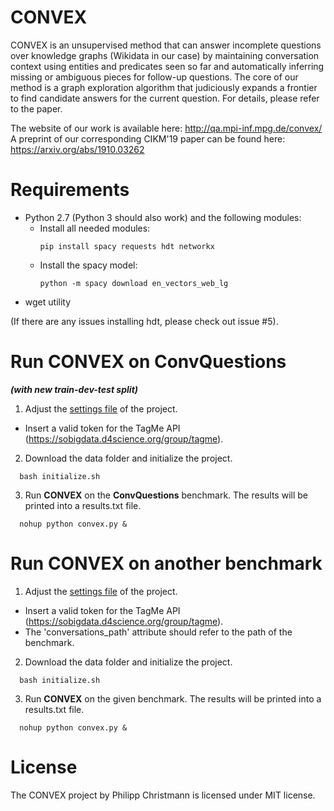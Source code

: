 # CONVEX

CONVEX is an unsupervised method that can answer incomplete questions over knowledge graphs (Wikidata in our case) by maintaining conversation context using entities and predicates seen so far and automatically inferring missing or ambiguous pieces for follow-up questions. The core of our method is a graph exploration algorithm that judiciously expands a frontier to find candidate answers for the current question. For details, please refer to the paper.

The website of our work is available here:  http://qa.mpi-inf.mpg.de/convex/  
A preprint of our corresponding CIKM'19 paper can be found here: https://arxiv.org/abs/1910.03262 

# Requirements

- Python 2.7 (Python 3 should also work) and the following modules:
  - Install all needed modules: 
     ```shell
    pip install spacy requests hdt networkx
    ```
  - Install the spacy model: 
    ```shell
    python -m spacy download en_vectors_web_lg
    ```
- wget utility

(If there are any issues installing hdt, please check out issue #5).

# Run CONVEX on ConvQuestions 
***(with new train-dev-test split)***

1. Adjust the [settings file](settings.json) of the project.
  - Insert a valid token for the TagMe API (https://sobigdata.d4science.org/group/tagme).

2. Download the data folder and initialize the project.
```shell
  bash initialize.sh
```

3. Run **CONVEX** on the **ConvQuestions** benchmark. The results will be printed into a results.txt file.
```shell
  nohup python convex.py &
```
  
# Run CONVEX on another benchmark

1. Adjust the [settings file](settings.json) of the project. 
  - Insert a valid token for the TagMe API (https://sobigdata.d4science.org/group/tagme).
  - The 'conversations_path' attribute should refer to the path of the benchmark.

2. Download the data folder and initialize the project.
```shell
  bash initialize.sh
```

3. Run **CONVEX** on the given benchmark. The results will be printed into a results.txt file.
```shell
  nohup python convex.py &
```

# License
The CONVEX project by Philipp Christmann is licensed under MIT license.
